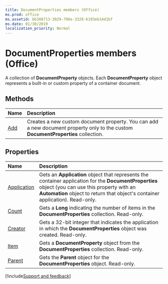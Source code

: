 ```yaml
---
title: DocumentProperties members (Office)
ms.prod: office
ms.assetid: bb388713-3029-796e-3328-6193eb14d1bf
ms.date: 01/30/2019
localization_priority: Normal
---
```



# DocumentProperties members (Office)

A collection of **DocumentProperty** objects. Each **DocumentProperty** object represents a built-in or custom property of a container document.


## Methods

|Name|Description|
|:-----|:-----|
|[Add](../../Office.DocumentProperties.Add.md)|Creates a new custom document property. You can add a new document property only to the custom **DocumentProperties** collection.|


## Properties

|Name|Description|
|:-----|:-----|
|[Application](../../Office.DocumentProperties.Application.md)|Gets an **Application** object that represents the container application for the **DocumentProperties** object (you can use this property with an **Automation** object to return that object's container application). Read-only.|
|[Count](../../Office.DocumentProperties.Count.md)|Gets a **Long** indicating the number of items in the **DocumentProperties** collection. Read-only.|
|[Creator](../../Office.DocumentProperties.Creator.md)|Gets a 32-bit integer that indicates the application in which the **DocumentProperties** object was created. Read-only.|
|[Item](../../Office.DocumentProperties.Item.md)|Gets a **DocumentProperty** object from the **DocumentProperties** collection. Read-only.|
|[Parent](../../Office.DocumentProperties.Parent.md)|Gets the **Parent** object for the **DocumentProperties** object. Read-only.|

[!include[Support and feedback](~/includes/feedback-boilerplate.md)]
